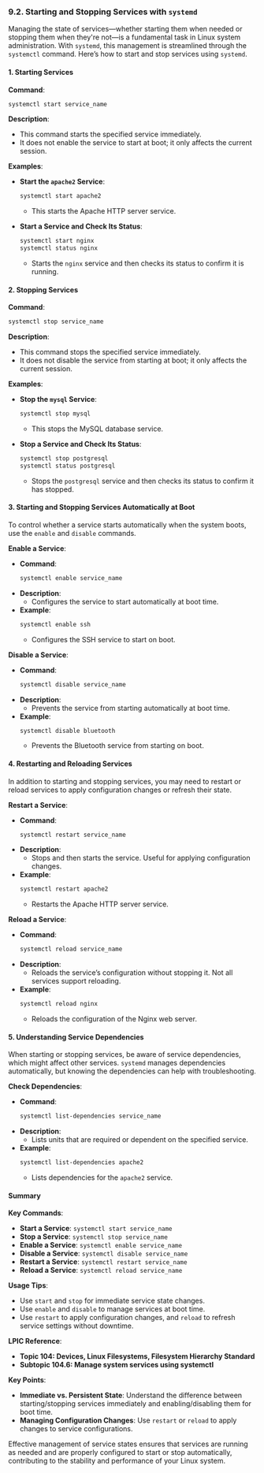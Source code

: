 ### 9.2. Starting and Stopping Services with `systemd`

Managing the state of services—whether starting them when needed or stopping them when they're not—is a fundamental task in Linux system administration. With `systemd`, this management is streamlined through the `systemctl` command. Here’s how to start and stop services using `systemd`.

#### 1. **Starting Services**

**Command**:
```bash
systemctl start service_name
```

**Description**:
- This command starts the specified service immediately.
- It does not enable the service to start at boot; it only affects the current session.

**Examples**:

- **Start the `apache2` Service**:
  ```bash
  systemctl start apache2
  ```
  - This starts the Apache HTTP server service.

- **Start a Service and Check Its Status**:
  ```bash
  systemctl start nginx
  systemctl status nginx
  ```
  - Starts the `nginx` service and then checks its status to confirm it is running.

#### 2. **Stopping Services**

**Command**:
```bash
systemctl stop service_name
```

**Description**:
- This command stops the specified service immediately.
- It does not disable the service from starting at boot; it only affects the current session.

**Examples**:

- **Stop the `mysql` Service**:
  ```bash
  systemctl stop mysql
  ```
  - This stops the MySQL database service.

- **Stop a Service and Check Its Status**:
  ```bash
  systemctl stop postgresql
  systemctl status postgresql
  ```
  - Stops the `postgresql` service and then checks its status to confirm it has stopped.

#### 3. **Starting and Stopping Services Automatically at Boot**

To control whether a service starts automatically when the system boots, use the `enable` and `disable` commands.

**Enable a Service**:
- **Command**:
  ```bash
  systemctl enable service_name
  ```
- **Description**:
  - Configures the service to start automatically at boot time.
- **Example**:
  ```bash
  systemctl enable ssh
  ```
  - Configures the SSH service to start on boot.

**Disable a Service**:
- **Command**:
  ```bash
  systemctl disable service_name
  ```
- **Description**:
  - Prevents the service from starting automatically at boot time.
- **Example**:
  ```bash
  systemctl disable bluetooth
  ```
  - Prevents the Bluetooth service from starting on boot.

#### 4. **Restarting and Reloading Services**

In addition to starting and stopping services, you may need to restart or reload services to apply configuration changes or refresh their state.

**Restart a Service**:
- **Command**:
  ```bash
  systemctl restart service_name
  ```
- **Description**:
  - Stops and then starts the service. Useful for applying configuration changes.
- **Example**:
  ```bash
  systemctl restart apache2
  ```
  - Restarts the Apache HTTP server service.

**Reload a Service**:
- **Command**:
  ```bash
  systemctl reload service_name
  ```
- **Description**:
  - Reloads the service’s configuration without stopping it. Not all services support reloading.
- **Example**:
  ```bash
  systemctl reload nginx
  ```
  - Reloads the configuration of the Nginx web server.

#### 5. **Understanding Service Dependencies**

When starting or stopping services, be aware of service dependencies, which might affect other services. `systemd` manages dependencies automatically, but knowing the dependencies can help with troubleshooting.

**Check Dependencies**:
- **Command**:
  ```bash
  systemctl list-dependencies service_name
  ```
- **Description**:
  - Lists units that are required or dependent on the specified service.
- **Example**:
  ```bash
  systemctl list-dependencies apache2
  ```
  - Lists dependencies for the `apache2` service.

#### Summary

**Key Commands**:
- **Start a Service**: `systemctl start service_name`
- **Stop a Service**: `systemctl stop service_name`
- **Enable a Service**: `systemctl enable service_name`
- **Disable a Service**: `systemctl disable service_name`
- **Restart a Service**: `systemctl restart service_name`
- **Reload a Service**: `systemctl reload service_name`

**Usage Tips**:
- Use `start` and `stop` for immediate service state changes.
- Use `enable` and `disable` to manage services at boot time.
- Use `restart` to apply configuration changes, and `reload` to refresh service settings without downtime.

**LPIC Reference**:
- **Topic 104: Devices, Linux Filesystems, Filesystem Hierarchy Standard**
- **Subtopic 104.6: Manage system services using systemctl**

**Key Points**:
- **Immediate vs. Persistent State**: Understand the difference between starting/stopping services immediately and enabling/disabling them for boot time.
- **Managing Configuration Changes**: Use `restart` or `reload` to apply changes to service configurations.

Effective management of service states ensures that services are running as needed and are properly configured to start or stop automatically, contributing to the stability and performance of your Linux system.